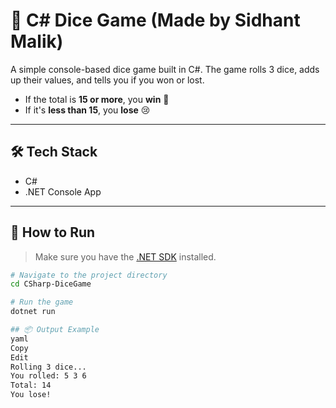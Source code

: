 # 🎲 C# Dice Game (Made by Sidhant Malik)

A simple console-based dice game built in C#. The game rolls 3 dice, adds up their values, and tells you if you won or lost.

- If the total is **15 or more**, you **win** 🎉
- If it's **less than 15**, you **lose** 😢

---

## 🛠️ Tech Stack

- C#
- .NET Console App

---

## 🚀 How to Run

> Make sure you have the [.NET SDK](https://dotnet.microsoft.com/download) installed.

```bash
# Navigate to the project directory
cd CSharp-DiceGame

# Run the game
dotnet run

## 📦 Output Example
yaml
Copy
Edit
Rolling 3 dice...
You rolled: 5 3 6
Total: 14
You lose!
